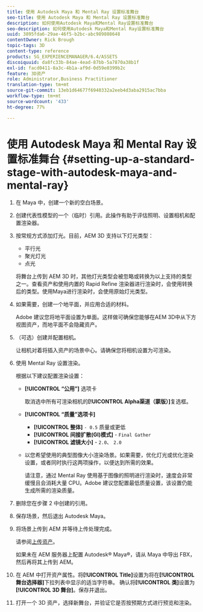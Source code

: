 ```yaml
---
title: 使用 Autodesk Maya 和 Mental Ray 设置标准舞台
seo-title: 使用 Autodesk Maya 和 Mental Ray 设置标准舞台
description: 如何使用Autodesk Maya和Mental Ray设置标准舞台
seo-description: 如何使用Autodesk Maya和Mental Ray设置标准舞台
uuid: 3895fda6-29ae-46f5-b2bc-abc989808648
contentOwner: Rick Brough
topic-tags: 3D
content-type: reference
products: SG_EXPERIENCEMANAGER/6.4/ASSETS
discoiquuid: da8fc33b-84ae-4ead-87bb-5a7870a38b1f
exl-id: facd0411-8a3c-4b1a-af9d-0d59e0399b2c
feature: 3D资产
role: Administrator,Business Practitioner
translation-type: tm+mt
source-git-commit: 13eb1d64677f6940332a2eeb4d3aba2915ac7bba
workflow-type: tm+mt
source-wordcount: '433'
ht-degree: 77%

---
```


# 使用 Autodesk Maya 和 Mental Ray 设置标准舞台 {#setting-up-a-standard-stage-with-autodesk-maya-and-mental-ray}

1. 在 Maya 中，创建一个新的空白场景。
1. 创建代表性模型的一个（临时）引用。此操作有助于评估照明、设置相机和配置渲染器。

1. 按常规方式添加灯光。目前，AEM 3D 支持以下灯光类型：

   * 平行光
   * 聚光灯光
   * 点光

   将舞台上传到 AEM 3D 时，其他灯光类型会被忽略或转换为以上支持的类型之一。查看资产和使用内置的 Rapid Refine 渲染器进行渲染时，会使用转换后的类型。使用Maya进行渲染时，会使用原始灯光类型。

1. 如果需要，创建一个地平面，并应用合适的材料。

   Adobe 建议您将地平面设置为单面。这样做可确保您能够在AEM 3D中从下方视图资产，而地平面不会隐藏资产。

1. （可选）创建并配置相机。

   让相机对着将插入资产的场景中心。请确保您将相机设置为可渲染。

1. 使用 Mental Ray 设置渲染。

   根据以下建议配置渲染设置：

   * **[!UICONTROL “公用”]** 选项卡

      取消选中所有可渲染相机的&#x200B;**[!UICONTROL Alpha渠道（蒙版）]**&#x200B;复选框。

   * **[!UICONTROL “质量”选项卡]**

      * **[!UICONTROL 整体]** `- 0.5` 质量或更低
      * **[!UICONTROL 间接扩散(GI)模式]** -  `Final Gather`
      * **[!UICONTROL 滤镜大小]** -  `2.0`、  `2.0`
   * 以您希望使用的典型图像大小渲染场景。如果需要，优化灯光或优化渲染设置，或者同时执行这两项操作，以便达到所需的效果。

      请注意，通过 Mental Ray 使用基于图像的照明进行渲染时，速度会非常缓慢且会消耗大量 CPU。Adobe 建议您配置最低质量设置，该设置仍能生成所需的渲染质量。


1. 删除您在步骤 2 中创建的引用。

1. 保存场景，然后退出 Autodesk Maya。
1. 将场景上传到 AEM 并等待上传处理完成。

   请参阅[上传资产](managing-assets-touch-ui.md#uploading-assets)。

   如果未在 AEM 服务器上配置 Autodesk® Maya®，请从 Maya 中导出 FBX，然后再将其上传到 AEM。

1. 在 AEM 中打开资产属性。将&#x200B;**[!UICONTROL Title]**&#x200B;设置为将在&#x200B;**[!UICONTROL 舞台选择器]**&#x200B;下拉列表中显示的适当字符串。 确认将&#x200B;**[!UICONTROL 类]**&#x200B;设置为 **[!UICONTROL 3D 舞台]**。保存并退出。
1. 打开一个 3D 资产，选择新舞台，并验证它是否按预期方式进行预览和渲染。
